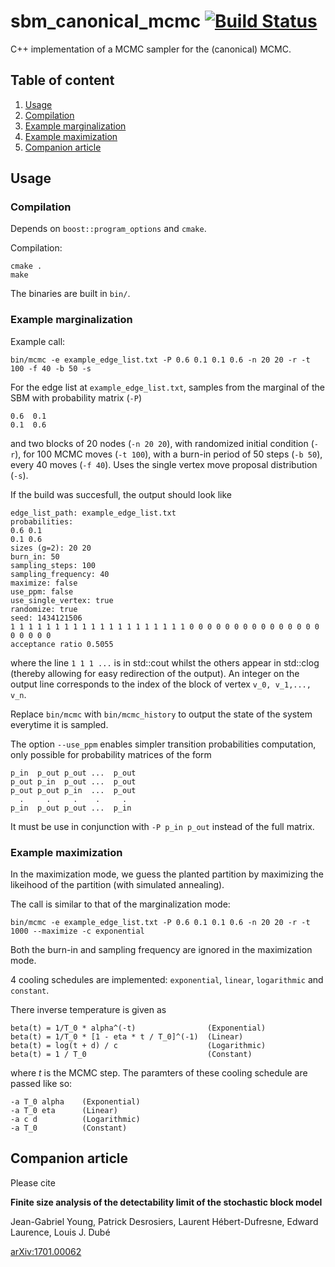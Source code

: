 # sbm_canonical_mcmc [![Build Status](https://travis-ci.org/jg-you/sbm_canonical_mcmc.svg?branch=master)](https://travis-ci.org/jg-you/sbm_canonical_mcmc)

C++ implementation of a MCMC sampler for the (canonical) MCMC.


## Table of content

1. [Usage](#usage)
  1. [Compilation](#compilation)
  2. [Example marginalization](#example-marginalization)
  3. [Example maximization](#example-maximization)
2. [Companion article](#companion-article)


## Usage

### Compilation

Depends on `boost::program_options` and `cmake`.

Compilation:

	cmake .
	make

The binaries are built in `bin/`.

### Example marginalization

Example call:

	bin/mcmc -e example_edge_list.txt -P 0.6 0.1 0.1 0.6 -n 20 20 -r -t 100 -f 40 -b 50 -s

For the edge list at `example_edge_list.txt`, samples from the marginal of the SBM with probability matrix (`-P`)

	0.6  0.1
	0.1  0.6

and two blocks of 20 nodes (`-n 20 20`), with randomized initial condition (`-r`), for 100 MCMC moves (`-t 100`), with a 
burn-in period  of 50 steps (`-b 50`), every 40 moves (`-f 40`).
Uses the single vertex move proposal distribution (`-s`).

If the build was succesfull, the output should look like

    edge_list_path: example_edge_list.txt
    probabilities:
    0.6 0.1 
    0.1 0.6 
    sizes (g=2): 20 20 
    burn_in: 50
    sampling_steps: 100
    sampling_frequency: 40
    maximize: false
    use_ppm: false
    use_single_vertex: true
    randomize: true
    seed: 1434121506
    1 1 1 1 1 1 1 1 1 1 1 1 1 1 1 1 1 1 1 1 0 0 0 0 0 0 0 0 0 0 0 0 0 0 0 0 0 0 0 0 
    acceptance ratio 0.5055

where the line `1 1 1 ...` is in std::cout whilst the others appear in std::clog (thereby allowing for easy 
redirection of the output).
An integer on the output line corresponds to the index of the block of vertex `v_0, v_1,..., v_n`.

Replace `bin/mcmc` with `bin/mcmc_history` to output the state of the system everytime it is sampled.

The option `--use_ppm` enables simpler transition probabilities computation, only possible for probability matrices of the 
form

    p_in  p_out p_out ...  p_out 
    p_out p_in  p_out ...  p_out 
    p_out p_out p_in  ...  p_out 
      .     .     .    .     .
    p_in  p_out p_out ...  p_in

It must be use in conjunction with `-P p_in p_out` instead of the full matrix.

### Example maximization

In the maximization mode, we guess the planted partition by maximizing the likeihood of the partition (with simulated 
annealing).

The call is similar to that of the marginalization mode:

	bin/mcmc -e example_edge_list.txt -P 0.6 0.1 0.1 0.6 -n 20 20 -r -t 1000 --maximize -c exponential	

Both the burn-in and sampling frequency are ignored in the maximization mode.

4 cooling schedules are implemented: `exponential`, `linear`, `logarithmic` and `constant`.

There inverse temperature is given as

    beta(t) = 1/T_0 * alpha^(-t)                (Exponential)
    beta(t) = 1/T_0 * [1 - eta * t / T_0]^(-1)  (Linear)
    beta(t) = log(t + d) / c                    (Logarithmic)
    beta(t) = 1 / T_0                           (Constant)

where $t$ is the MCMC step. The paramters of these cooling schedule are passed like so:

	-a T_0 alpha    (Exponential)
	-a T_0 eta      (Linear)
	-a c d          (Logarithmic)
	-a T_0          (Constant)

## Companion article

Please cite

**Finite size analysis of the detectability limit of the stochastic block model**

Jean-Gabriel Young, Patrick Desrosiers, Laurent Hébert-Dufresne, Edward Laurence, Louis J. Dubé

[arXiv:1701.00062](https://arxiv.org/abs/1701.00062)
